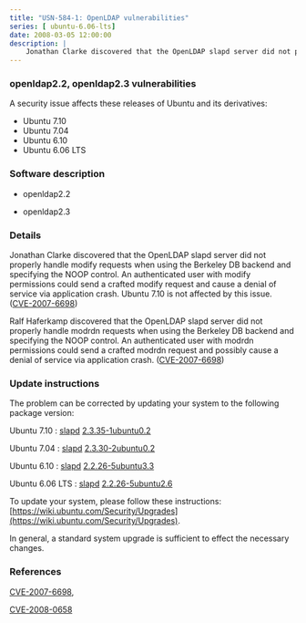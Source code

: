 ```yaml
---
title: "USN-584-1: OpenLDAP vulnerabilities"
series: [ ubuntu-6.06-lts]
date: 2008-03-05 12:00:00
description: |
    Jonathan Clarke discovered that the OpenLDAP slapd server did not properly handle modify requests when using the Berkeley DB backend and specifying the NOOP control. An authenticated user with modify permissions could send a crafted modify request and cause a denial of service via application crash. Ubuntu 7.10 is not affected by this issue. ([CVE-2007-6698](http://people.ubuntu.com/~ubuntu-security/cve/CVE-2007-6698))
--- 
```

 
### openldap2.2, openldap2.3 vulnerabilities

A security issue affects these releases of Ubuntu and its derivatives:

* Ubuntu 7.10
* Ubuntu 7.04
* Ubuntu 6.10
* Ubuntu 6.06 LTS

### Software description

* openldap2.2 

* openldap2.3 

### Details

Jonathan Clarke discovered that the OpenLDAP slapd server did not properly handle modify requests when using the Berkeley DB backend and specifying the NOOP control. An authenticated user with modify permissions could send a crafted modify request and cause a denial of service via application crash. Ubuntu 7.10 is not affected by this issue. ([CVE-2007-6698](http://people.ubuntu.com/~ubuntu-security/cve/CVE-2007-6698))

Ralf Haferkamp discovered that the OpenLDAP slapd server did not properly handle modrdn requests when using the Berkeley DB backend and specifying the NOOP control. An authenticated user with modrdn permissions could send a crafted modrdn request and possibly cause a denial of service via application crash. ([CVE-2007-6698](http://people.ubuntu.com/~ubuntu-security/cve/CVE-2007-6698)) 

### Update instructions

The problem can be corrected by updating your system to the following package version:

Ubuntu 7.10
 : [slapd](https://launchpad.net/ubuntu/+source/openldap2.3) <span> [2.3.35-1ubuntu0.2](https://launchpad.net/ubuntu/+source/openldap2.3/2.3.35-1ubuntu0.2) </span> 

Ubuntu 7.04
 : [slapd](https://launchpad.net/ubuntu/+source/openldap2.3) <span> [2.3.30-2ubuntu0.2](https://launchpad.net/ubuntu/+source/openldap2.3/2.3.30-2ubuntu0.2) </span> 

Ubuntu 6.10
 : [slapd](https://launchpad.net/ubuntu/+source/openldap2.2) <span> [2.2.26-5ubuntu3.3](https://launchpad.net/ubuntu/+source/openldap2.2/2.2.26-5ubuntu3.3) </span> 

Ubuntu 6.06 LTS
 : [slapd](https://launchpad.net/ubuntu/+source/openldap2.2) <span> [2.2.26-5ubuntu2.6](https://launchpad.net/ubuntu/+source/openldap2.2/2.2.26-5ubuntu2.6) </span> 

To update your system, please follow these instructions: [https://wiki.ubuntu.com/Security/Upgrades](https://wiki.ubuntu.com/Security/Upgrades).

In general, a standard system upgrade is sufficient to effect the necessary changes. 

### References

 [CVE-2007-6698](http://people.ubuntu.com/~ubuntu-security/cve/CVE-2007-6698), 

 [CVE-2008-0658](http://people.ubuntu.com/~ubuntu-security/cve/CVE-2008-0658)
 
